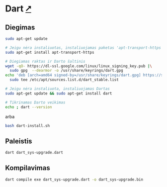 # Dart [&#x2B67;](https://dart.dev/)

## Diegimas

```bash
sudo apt-get update

# Jeigu nėra instaliuotas, instaliuojamas paketas 'apt-transport-https'
sudo apt-get install apt-transport-https

# Diegiamas raktas ir Darto šaltinis
wget -qO- https://dl-ssl.google.com/linux/linux_signing_key.pub |\
  sudo gpg  --dearmor -o /usr/share/keyrings/dart.gpg
echo 'deb [arch=amd64 signed-by=/usr/share/keyrings/dart.gpg] https://storage.googleapis.com/download.dartlang.org/linux/debian stable main' |\
  sudo tee /etc/apt/sources.list.d/dart_stable.list

# Jeigu nėra instaliuota, instaliuojamas Dartas 
sudo apt-get update && sudo apt-get install dart

# Tikrinamas Darto veikimas
echo ; dart --version
```

arba

```bash
bash dart-install.sh
```

## Paleistis

```bash
dart dart_sys-upgrade.dart
```

## Kompilavimas

```bash
dart compile exe dart_sys-upgrade.dart -o dart_sys-upgrade.bin
```
